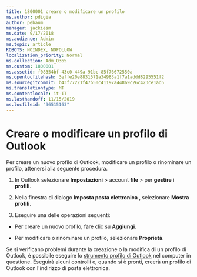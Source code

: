 ```yaml
---
title: 1800001 creare o modificare un profilo
ms.author: pdigia
author: pebaum
manager: jackiesm
ms.date: 9/17/2018
ms.audience: Admin
ms.topic: article
ROBOTS: NOINDEX, NOFOLLOW
localization_priority: Normal
ms.collection: Adm_O365
ms.custom: 1800001
ms.assetid: f08354bf-43c0-449a-91bc-85f76672550a
ms.openlocfilehash: 3effe20e8831571a34983a1f7a1addd8295551f2
ms.sourcegitcommit: b43f77221f47b50c41197a448a9c26c423ce1ad5
ms.translationtype: MT
ms.contentlocale: it-IT
ms.lasthandoff: 11/15/2019
ms.locfileid: "36515163"
---
```

# <a name="create-or-edit-an-outlook-profile"></a>Creare o modificare un profilo di Outlook

Per creare un nuovo profilo di Outlook, modificare un profilo o rinominare un profilo, attenersi alla seguente procedura.
  
1. In Outlook selezionare **Impostazioni** \> account **file** \> per **gestire i profili**.
    
2. Nella finestra di dialogo **Imposta posta elettronica** , selezionare **Mostra profili**.
    
3. Eseguire una delle operazioni seguenti:
    
  - Per creare un nuovo profilo, fare clic su **Aggiungi**.
    
  - Per modificare o rinominare un profilo, selezionare **Proprietà**.
    
Se si verificano problemi durante la creazione o la modifica di un profilo di Outlook, è possibile eseguire lo [strumento profilo di Outlook](https://aka.ms/SaRA-OutlookSetupProfile) nel computer in questione. Eseguirà alcuni controlli e, quando si è pronti, creerà un profilo di Outlook con l'indirizzo di posta elettronica. 
  

